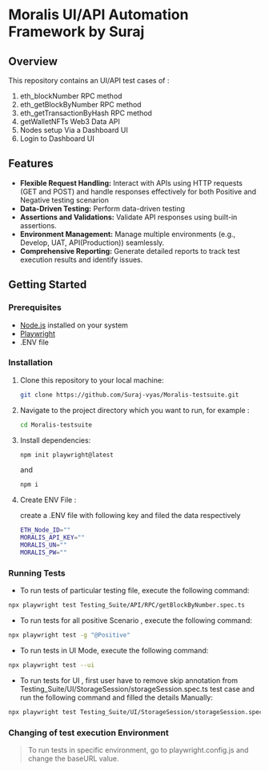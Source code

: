 # Moralis UI/API Automation Framework by Suraj

## Overview

This repository contains an UI/API test cases of :
1. eth_blockNumber RPC method
2. eth_getBlockByNumber RPC method
3. eth_getTransactionByHash RPC method
3. getWalletNFTs Web3 Data API
4. Nodes setup Via a Dashboard UI
5. Login to Dashboard UI

## Features

- **Flexible Request Handling:** Interact with APIs using HTTP requests (GET and POST) and handle responses effectively for both Positive and Negative testing scenarion
- **Data-Driven Testing:** Perform data-driven testing
- **Assertions and Validations:** Validate API responses using built-in assertions.
- **Environment Management:** Manage multiple environments (e.g., Develop, UAT, API(Production)) seamlessly.
- **Comprehensive Reporting:** Generate detailed reports to track test execution results and identify issues.

## Getting Started

### Prerequisites

- [Node.js](https://nodejs.org/) installed on your system
- [Playwright](https://playwright.dev/)
- .ENV file

### Installation

1. Clone this repository to your local machine:

    ```bash
    git clone https://github.com/Suraj-vyas/Moralis-testsuite.git
    ```

2. Navigate to the project directory which you want to run, for example :

    ```bash
    cd Moralis-testsuite
    ```

3. Install dependencies:

    ```bash
    npm init playwright@latest
    ```
    and 
     ```bash
    npm i
    ```
3. Create ENV File :

    create a .ENV file with following key and filed the data respectively
    ```bash
    ETH_Node_ID=""
    MORALIS_API_KEY=""
    MORALIS_UN=""
    MORALIS_PW=""
    ```

### Running Tests

* To run tests of particular testing file, execute the following command:

```bash
npx playwright test Testing_Suite/API/RPC/getBlockByNumber.spec.ts
```

* To run tests for all positive Scenario , execute the following command:

```bash
npx playwright test -g "@Positive"
```

* To run tests in UI Mode, execute the following command:

```bash
npx playwright test --ui
```
* To run tests for UI , first user have to remove skip annotation from Testing_Suite/UI/StorageSession/storageSession.spec.ts test case and run the following command and filled the details Manually:
```bash
npx playwright test Testing_Suite/UI/StorageSession/storageSession.spec.ts --headed
```


### Changing of test execution Environment

> To run tests in specific environment, go to playwright.config.js and change the baseURL value.

